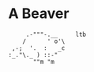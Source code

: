 # A Beaver

```
     .-"""-.__     ltb
    /      ' o'\
 ,-;  '.  :   _c
:_."\._ ) ::-"
       ""m "m
```